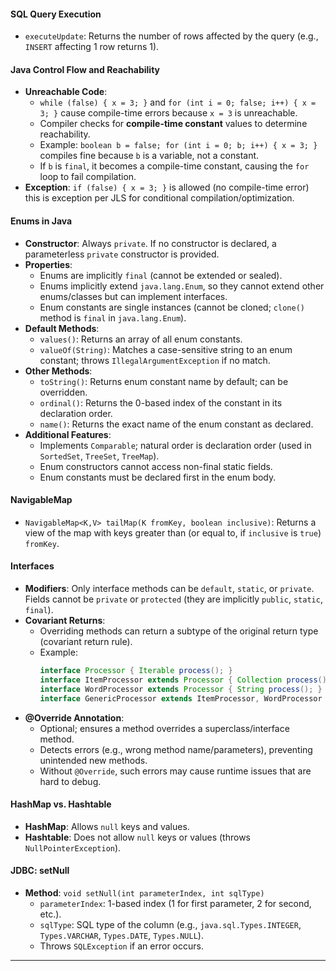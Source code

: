 
#### **SQL Query Execution**
- `executeUpdate`: Returns the number of rows affected by the query (e.g., `INSERT` affecting 1 row returns 1).

#### **Java Control Flow and Reachability**
- **Unreachable Code**: 
  - `while (false) { x = 3; }` and `for (int i = 0; false; i++) { x = 3; }` cause compile-time errors because `x = 3` is unreachable.
  - Compiler checks for **compile-time constant** values to determine reachability.
  - Example: `boolean b = false; for (int i = 0; b; i++) { x = 3; }` compiles fine because `b` is a variable, not a constant.
  - If `b` is `final`, it becomes a compile-time constant, causing the `for` loop to fail compilation.
- **Exception**: `if (false) { x = 3; }` is allowed (no compile-time error) this is exception per JLS for conditional compilation/optimization.

#### **Enums in Java**
- **Constructor**: Always `private`. If no constructor is declared, a parameterless `private` constructor is provided.
- **Properties**:
  - Enums are implicitly `final` (cannot be extended or sealed).
  - Enums implicitly extend `java.lang.Enum`, so they cannot extend other enums/classes but can implement interfaces.
  - Enum constants are single instances (cannot be cloned; `clone()` method is `final` in `java.lang.Enum`).
- **Default Methods**:
  - `values()`: Returns an array of all enum constants.
  - `valueOf(String)`: Matches a case-sensitive string to an enum constant; throws `IllegalArgumentException` if no match.
- **Other Methods**:
  - `toString()`: Returns enum constant name by default; can be overridden.
  - `ordinal()`: Returns the 0-based index of the constant in its declaration order.
  - `name()`: Returns the exact name of the enum constant as declared.
- **Additional Features**:
  - Implements `Comparable`; natural order is declaration order (used in `SortedSet`, `TreeSet`, `TreeMap`).
  - Enum constructors cannot access non-final static fields.
  - Enum constants must be declared first in the enum body.

#### **NavigableMap**
- `NavigableMap<K,V> tailMap(K fromKey, boolean inclusive)`: Returns a view of the map with keys greater than (or equal to, if `inclusive` is `true`) `fromKey`.

#### **Interfaces**
- **Modifiers**: Only interface methods can be `default`, `static`, or `private`. Fields cannot be `private` or `protected` (they are implicitly `public`, `static`, `final`).
- **Covariant Returns**:
  - Overriding methods can return a subtype of the original return type (covariant return rule).
  - Example:
    ```java
    interface Processor { Iterable process(); }
    interface ItemProcessor extends Processor { Collection process(); } // Valid: Collection extends Iterable
    interface WordProcessor extends Processor { String process(); } // Invalid: String is not a subtype of Iterable
    interface GenericProcessor extends ItemProcessor, WordProcessor {} // Invalid: Incompatible return types
    ```
- **@Override Annotation**:
  - Optional; ensures a method overrides a superclass/interface method.
  - Detects errors (e.g., wrong method name/parameters), preventing unintended new methods.
  - Without `@Override`, such errors may cause runtime issues that are hard to debug.

#### **HashMap vs. Hashtable**
- **HashMap**: Allows `null` keys and values.
- **Hashtable**: Does not allow `null` keys or values (throws `NullPointerException`).

#### **JDBC: setNull**
- **Method**: `void setNull(int parameterIndex, int sqlType)`
  - `parameterIndex`: 1-based index (1 for first parameter, 2 for second, etc.).
  - `sqlType`: SQL type of the column (e.g., `java.sql.Types.INTEGER`, `Types.VARCHAR`, `Types.DATE`, `Types.NULL`).
  - Throws `SQLException` if an error occurs.

---
